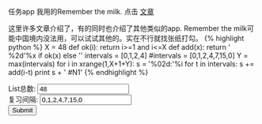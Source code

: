 <script src="https://ajax.googleapis.com/ajax/libs/jquery/3.2.1/jquery.min.js"></script>



任务app 我用的Remember the milk. 点击 [文章]

这里许多文章介绍了，有的同时也介绍了其他类似的app. Remember the milk可能中国境内没法用，可以试试其他的。实在不行就找张纸打勾。
{% highlight python %}
X = 48
def ok(i):
    return i>=1 and i<=X
def add(x):
    return ' %2d'%x if ok(x) else ''
intervals = [0,1,2,4]
#intervals = [0,1,2,4,7,15,0]
Y = max(intervals)
for i in xrange(1,X+1+Y):
    s =  '%02d:'%i
    for t in intervals:
        s += add(i-t)
    print s + ' #N1'
{% endhighlight %}


List总数: <input type="text" name="day" value="48" id="day"><br>
复习间隔: <input type="text" name="interval" value="0,1,2,4,7,15,0" id="interval"><br>
<input type="submit" value="Submit" id="submit">


<div id="plan">
</div>

<script>
    function ok(x,day){
  return x>=1 && x<=day;
}
function format(x){
  if(x<10)
    return " "+x.toString();
    else 
  return x.toString();
}
function add(x,day){
  if(ok(x,day)){
    return " "+format(x);
  }else {
    return "";
  }
}
function task(day,interval){
  var X = day;
  var Y = Math.max.apply(null,interval);
  var s ="";
  for(var i=1;i<=X+Y;i++){
    s += format(i)+":";
    for(var t in interval){
      s+=add(i-t,X);
    }
    s+=" #N1\n"
  }
  return s;
  
};
    $("#submit").click(function(){
        var s = "{% highlight python %}\n";
        s += task(48,[0,1,2,4]);
        s+="{% endhighlight %}";
        
        $("#plan").html(s);
        console.log(s);
    });
</script>

[文章]: http://www.jianshu.com/search?q=Remember%20The%20Milk&page=1&type=note
